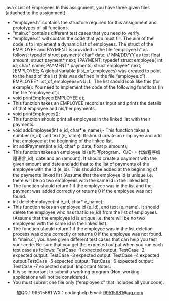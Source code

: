 java cList of Employees
In this assignment, you have three given files (attached to the assignment):
- “employee.h” contains the structure required for this assignment and prototypes of all functions.
- “main.c” contains different test cases that you need to verify.
- “employee.c” will contain the code that you must fill.
The aim of the code is to implement a dynamic list of employees. The struct of the EMPLOYEE and
PAYMENT is provided in the file “employee.h” as follows:
typedef struct payment{
char* date; // MM/DD/YY as text
float amount;
struct payment* next;
}PAYMENT;
typedef struct employee{
int id;
char* name;
PAYMENT* payments;
struct employee* next;
}EMPLOYEE;
A global variable (list_of_employees) was created to point to the head of the list (this was defined in the file
“employee.c”).
EMPLOYEE* list_of_employees=NULL;
The list should look like this (for example):
You need to implement the code of the following functions (in the file “employee.c”):
- void printEmployee(EMPLOYEE e);
- This function takes an EMPLOYEE record as input and prints the details of that employee and
his/her payments.
- void printEmployees();
- This function should print all employees in the linked list with their payments.
- void addEmployee(int e_id, char* e_name);- This function takes a number (e_id) and text (e_name). It should create an employee and add
that employee at the beginning of the linked list.
- int addPayment(int e_id, char* p_date, float p_amount);
- This function takes an employee id (e代 写program、C/C++
代做程序编程语言_id), date and an (amount). It should create a payment with
the given amount and date and add that to the list of payments of the employee with the id
(e_id). This should be added at the beginning of the payments linked list (Assume that the
employee id is unique i.e. there will be no two employees with the same id in the linked list).
- The function should return 1 if the employee was in the list and the payment was added correctly
or returns 0 if the employee was not found.
- int deleteEmployee(int e_id, char* e_name);
- This function takes an employee id (e_id), and text (e_name). It should delete the employee who
has that id (e_id) from the list of employees (Assume that the employee id is unique i.e. there
will be no two employees with the same id in the linked list).
- The function should return 1 if the employee was in the list deletion process was done correctly
or returns 0 if the employee was not found.
In “main.c”, you have given different test cases that can help you test your code. Be sure that you get the
expected output when you run each test case as follows:
TestCase -1 expected output:
TestCase -2 expected output:
TestCase -3 expected output:
TestCase -4 expected output:TestCase -5 expected output:
TestCase -6 expected output:
TestCase -7 expected output:
Important Notes:
- It is so important to submit a working program (Non-working applications will not be considered).
- You must submit one file only (“employee.c” that includes all your code).

         
加QQ：99515681  WX：codinghelp  Email: 99515681@qq.com
